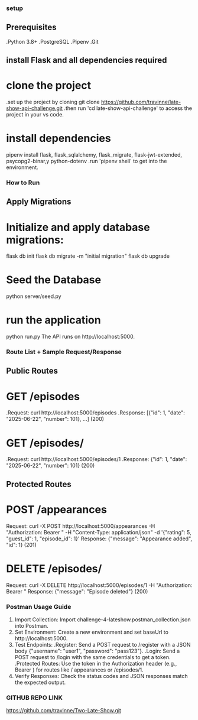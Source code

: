 ###  setup

## Prerequisites
.Python 3.8+
.PostgreSQL
.Pipenv
.Git

## install Flask and all dependencies required

#  clone the project
.set up the project by cloning git clone https://github.com/travinne/late-show-api-challenge.git
.then run 'cd late-show-api-challenge'  to access the project in your vs code.

# install dependencies
pipenv install flask, flask_sqlalchemy, flask_migrate, flask-jwt-extended, psycopg2-binar,y python-dotenv
.run 'pipenv shell' to get into  the environment.

### How to Run

## Apply Migrations
# Initialize and apply database migrations:
flask db init
flask db migrate -m "initial migration"
flask db upgrade

# Seed the Database
python server/seed.py

# run the application 
python run.py
The API runs on http://localhost:5000.

### Route List + Sample Request/Response

## Public Routes
# GET /episodes
.Request: curl http://localhost:5000/episodes
.Response: [{"id": 1, "date": "2025-06-22", "number": 101}, ...] (200)

# GET /episodes/
.Request: curl http://localhost:5000/episodes/1
.Response: {"id": 1, "date": "2025-06-22", "number": 101} (200)

## Protected Routes
# POST /appearances
Request: curl -X POST http://localhost:5000/appearances -H "Authorization:
Bearer <jwt-token>" -H "Content-Type: application/json" -d '{"rating": 5, "guest_id": 1, "episode_id": 1}'
Response: {"message": "Appearance added", "id": 1} (201)
# DELETE /episodes/
Request: curl -X DELETE http://localhost:5000/episodes/1 -H "Authorization: Bearer <jwt-token>"
Response: {"message": "Episode deleted"} (200)

### Postman Usage Guide
1. Import Collection: Import challenge-4-lateshow.postman_collection.json into Postman.
2. Set Environment: Create a new environment and set baseUrl to http://localhost:5000.
3. Test Endpoints:
    .Register: Send a POST request to /register with a JSON body {"username": "user1", "password": "pass123"}.
    .Login: Send a POST request to /login with the same credentials to get a token.
    .Protected Routes: Use the token in the Authorization header (e.g., Bearer <token>) for routes  like /    appearances or /episodes/1.
4. Verify Responses: Check the status codes and JSON responses match the expected output.

### GITHUB REPO LINK
https://github.com/travinne/Two-Late-Show.git